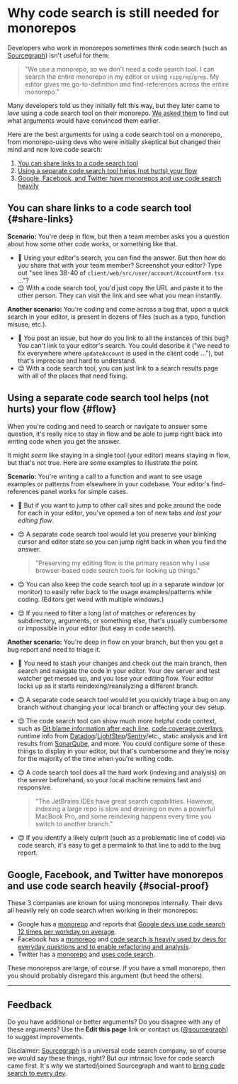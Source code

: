 # Why code search is still needed for monorepos

Developers who work in monorepos sometimes think code search (such as [Sourcegraph](https://about.sourcegraph.com)) isn't useful for them:

> "We use a monorepo, so we don't need a code search tool. I can search the entire monorepo in my editor or using `ripgrep`/`grep`. My editor gives me go-to-definition and find-references across the entire monorepo."

Many developers told us they initially felt this way, but they later came to *love* using a code search tool on their monorepo. [We asked them](https://twitter.com/sqs/status/1325643096588230658) to find out what arguments would have convinced them earlier.

Here are the best arguments for using a code search tool on a monorepo, from monorepo-using devs who were initially skeptical but changed their mind and now love code search:

1. [You can share links to a code search tool](#share-links)
1. [Using a separate code search tool helps (not hurts) your flow](#flow)
1. [Google, Facebook, and Twitter have monorepos and use code search heavily](#social-proof)

## You can share links to a code search tool {#share-links}


**Scenario:** You're deep in flow, but then a team member asks you a question about how some other code works, or something like that.

- 🤬 Using your editor's search, you can find the answer. But then how do you share that with your team member? Screenshot your editor? Type out "see lines 38-40 of `client/web/src/user/account/AccountForm.tsx` …"?
- 😊 With a code search tool, you'd just copy the URL and paste it to the other person. They can visit the link and see what you mean instantly.

**Another scenario:** You're coding and come across a bug that, upon a quick search in your editor, is present in dozens of files (such as a typo, function misuse, etc.).

- 🤬 You post an issue, but how do you link to all the instances of this bug? You can't link to your editor's search. You could describe it ("we need to fix everywhere where `updateAccount` is used in the client code …"), but that's imprecise and hard to understand.
- 😊 With a code search tool, you can just link to a search results page with all of the places that need fixing.

## Using a separate code search tool helps (not hurts) your flow {#flow}

When you're coding and need to search or navigate to answer some question, it's really nice to stay in flow and be able to jump right back into writing code when you get the answer.

It might *seem* like staying in a single tool (your editor) means staying in flow, but that's not true. Here are some examples to illustrate the point.

**Scenario:** You're writing a call to a function and want to see usage examples or patterns from elsewhere in your codebase. Your editor's find-references panel works for simple cases.


- 🤬 But if you want to jump to other call sites and poke around the code for each in your editor, you've opened a ton of new tabs and *lost your editing flow*.
- 😊 A separate code search tool would let you preserve your blinking cursor and editor state so you can jump right back in when you find the answer.

    > "Preserving my editing flow is the primary reason why I use browser-based code search tools for looking up things."
- 😊 You can also keep the code search tool up in a separate window (or monitor) to easily refer back to the usage examples/patterns while coding. (Editors get weird with multiple windows.)
- 😊 If you need to filter a long list of matches or references by subdirectory, arguments, or something else, that's usually cumbersome or impossible in your editor (but easy in code search).

**Another scenario:** You're deep in flow on your branch, but then you get a bug report and need to triage it.

- 🤬 You need to stash your changes and check out the main branch, then search and navigate the code in your editor. Your dev server and test watcher get messed up, and you lose your editing flow. Your editor locks up as it starts reindexing/reanalyzing a different branch.
- 😊 A separate code search tool would let you quickly triage a bug on any branch without changing your local branch or affecting your dev setup.
- 😊 The code search tool can show much more helpful code context, such as [Git blame information after each line](https://sourcegraph.com/extensions/sourcegraph/git-extras), [code coverage overlays](https://sourcegraph.com/extensions/sourcegraph/codecov), runtime info from [Datadog](https://sourcegraph.com/extensions/sourcegraph/datadog-metrics)/[LightStep](https://sourcegraph.com/extensions/sourcegraph/lightstep)/[Sentry](https://sourcegraph.com/extensions/sourcegraph/sentry)/etc., static analysis and lint results from [SonarQube](https://sourcegraph.com/extensions/sourcegraph/sonarqube), and more. You could configure some of these things to display in your editor, but that's cumbersome and they're noisy for the majority of the time when you're writing code.
- 😊 A code search tool does all the hard work (indexing and analysis) on the server beforehand, so your local machine remains fast and responsive.

    > "The JetBrains IDEs have great search capabilities. However, indexing a large repo is slow and draining on even a powerful MacBook Pro, and some reindexing happens every time you switch to another branch."
- 😊 If you identify a likely culprit (such as a problematic line of code) via code search, it's easy to get a permalink to that line to add to the bug report.


## Google, Facebook, and Twitter have monorepos and use code search heavily {#social-proof}

These 3 companies are known for using monorepos internally. Their devs all heavily rely on code search when working in their monorepos:

- Google has a [monorepo](https://research.google/pubs/pub43835/) and reports that [Google devs use code search 12 times per workday on average](https://research.google/pubs/pub43835/).
- Facebook has a [monorepo](https://www.facebook.com/atscaleevents/videos/systems-scale-2019-monorepos-moving-fast-in-a-huge-repository/457153524992062/) and [code search is heavily used by devs for everyday questions and to enable refactoring and analysis](https://www.facebook.com/atscaleevents/videos/1911812842425144/).
- Twitter has a [monorepo](https://www.youtube.com/watch?v=IL6LBWNi3fE) and [uses code search](https://twitter.com/willnorris/status/1311043937784590336).

These monorepos are large, of course. If you have a small monorepo, then you should probably disregard this argument (but heed the others).

---

## Feedback

Do you have additional or better arguments? Do you disagree with any of these arguments? Use the **Edit this page** link or contact us ([@sourcegraph](https://twitter.com/sourcegraph)) to suggest improvements.

Disclaimer: [Sourcegraph](https://about.sourcegraph.com) is a universal code search company, so of course we would say these things, right? But our intrinsic love for code search came first. It's *why* we started/joined Sourcegraph and want to [bring code search to every dev](https://about.sourcegraph.com/company/strategy).
